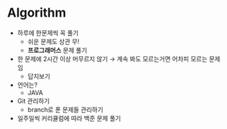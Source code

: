 # Algorithm
- 하루에 한문제씩 꼭 풀기
    - 쉬운 문제도 상관 무!
    - **프로그래머스** 문제 풀기
- 한 문제에 2시간 이상 머무르지 않기 → 계속 봐도 모르는거면 어차피 모르는 문제임
    - 답지보기
- 언어는?
    - JAVA
- Git 관리하기
    - branch로 푼 문제들 관리하기
- 일주일씩 커리큘럼에 따라 백준 문제 풀기
